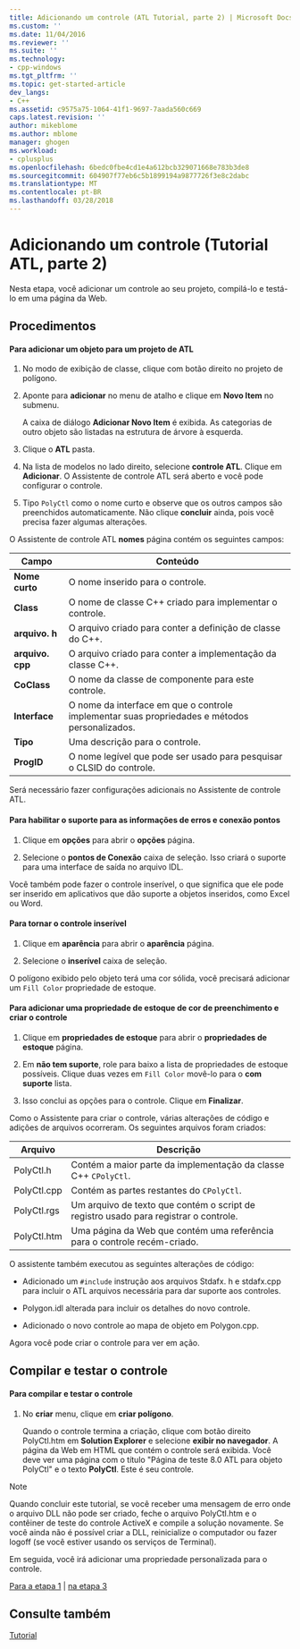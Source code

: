 ```yaml
---
title: Adicionando um controle (ATL Tutorial, parte 2) | Microsoft Docs
ms.custom: ''
ms.date: 11/04/2016
ms.reviewer: ''
ms.suite: ''
ms.technology:
- cpp-windows
ms.tgt_pltfrm: ''
ms.topic: get-started-article
dev_langs:
- C++
ms.assetid: c9575a75-1064-41f1-9697-7aada560c669
caps.latest.revision: ''
author: mikeblome
ms.author: mblome
manager: ghogen
ms.workload:
- cplusplus
ms.openlocfilehash: 6bedc0fbe4cd1e4a612bcb329071668e783b3de8
ms.sourcegitcommit: 604907f77eb6c5b1899194a9877726f3e8c2dabc
ms.translationtype: MT
ms.contentlocale: pt-BR
ms.lasthandoff: 03/28/2018
---
```

# <a name="adding-a-control-atl-tutorial-part-2"></a>Adicionando um controle (Tutorial ATL, parte 2)
Nesta etapa, você adicionar um controle ao seu projeto, compilá-lo e testá-lo em uma página da Web.  
  
## <a name="procedures"></a>Procedimentos  
  
#### <a name="to-add-an-object-to-an-atl-project"></a>Para adicionar um objeto para um projeto de ATL  
  
1.  No modo de exibição de classe, clique com botão direito no projeto de polígono.  
  
2.  Aponte para **adicionar** no menu de atalho e clique em **Novo Item** no submenu.  
  
     A caixa de diálogo **Adicionar Novo Item** é exibida. As categorias de outro objeto são listadas na estrutura de árvore à esquerda.  
  
3.  Clique o **ATL** pasta.  
  
4.  Na lista de modelos no lado direito, selecione **controle ATL**. Clique em **Adicionar**. O Assistente de controle ATL será aberto e você pode configurar o controle.  
  
5.  Tipo `PolyCtl` como o nome curto e observe que os outros campos são preenchidos automaticamente. Não clique **concluir** ainda, pois você precisa fazer algumas alterações.  
  
 O Assistente de controle ATL **nomes** página contém os seguintes campos:  
  
|Campo|Conteúdo|  
|-----------|--------------|  
|**Nome curto**|O nome inserido para o controle.|  
|**Class**|O nome de classe C++ criado para implementar o controle.|  
|**arquivo. h**|O arquivo criado para conter a definição de classe do C++.|  
|**arquivo. cpp**|O arquivo criado para conter a implementação da classe C++.|  
|**CoClass**|O nome da classe de componente para este controle.|  
|**Interface**|O nome da interface em que o controle implementar suas propriedades e métodos personalizados.|  
|**Tipo**|Uma descrição para o controle.|  
|**ProgID**|O nome legível que pode ser usado para pesquisar o CLSID do controle.|  
  
 Será necessário fazer configurações adicionais no Assistente de controle ATL.  
  
#### <a name="to-enable-support-for-rich-error-information-and-connection-points"></a>Para habilitar o suporte para as informações de erros e conexão pontos  
  
1.  Clique em **opções** para abrir o **opções** página.  
  
2.  Selecione o **pontos de Conexão** caixa de seleção. Isso criará o suporte para uma interface de saída no arquivo IDL.  
  
 Você também pode fazer o controle inserível, o que significa que ele pode ser inserido em aplicativos que dão suporte a objetos inseridos, como Excel ou Word.  
  
#### <a name="to-make-the-control-insertable"></a>Para tornar o controle inserível  
  
1.  Clique em **aparência** para abrir o **aparência** página.  
  
2.  Selecione o **inserível** caixa de seleção.  
  
 O polígono exibido pelo objeto terá uma cor sólida, você precisará adicionar um `Fill Color` propriedade de estoque.  
  
#### <a name="to-add-a-fill-color-stock-property-and-create-the-control"></a>Para adicionar uma propriedade de estoque de cor de preenchimento e criar o controle  
  
1.  Clique em **propriedades de estoque** para abrir o **propriedades de estoque** página.  
  
2.  Em **não tem suporte**, role para baixo a lista de propriedades de estoque possíveis. Clique duas vezes em `Fill Color` movê-lo para o **com suporte** lista.  
  
3.  Isso conclui as opções para o controle. Clique em **Finalizar**.  
  
 Como o Assistente para criar o controle, várias alterações de código e adições de arquivos ocorreram. Os seguintes arquivos foram criados:  
  
|Arquivo|Descrição|  
|----------|-----------------|  
|PolyCtl.h|Contém a maior parte da implementação da classe C++ `CPolyCtl`.|  
|PolyCtl.cpp|Contém as partes restantes do `CPolyCtl`.|  
|PolyCtl.rgs|Um arquivo de texto que contém o script de registro usado para registrar o controle.|  
|PolyCtl.htm|Uma página da Web que contém uma referência para o controle recém-criado.|  
  
 O assistente também executou as seguintes alterações de código:  
  
-   Adicionado um `#include` instrução aos arquivos Stdafx. h e stdafx.cpp para incluir o ATL arquivos necessária para dar suporte aos controles.  
  
-   Polygon.idl alterada para incluir os detalhes do novo controle.  
  
-   Adicionado o novo controle ao mapa de objeto em Polygon.cpp.  
  
 Agora você pode criar o controle para ver em ação.  
  
## <a name="building-and-testing-the-control"></a>Compilar e testar o controle  
  
#### <a name="to-build-and-test-the-control"></a>Para compilar e testar o controle  
  
1.  No **criar** menu, clique em **criar polígono**.  
  
     Quando o controle termina a criação, clique com botão direito PolyCtl.htm em **Solution Explorer** e selecione **exibir no navegador**. A página da Web em HTML que contém o controle será exibida. Você deve ver uma página com o título "Página de teste 8.0 ATL para objeto PolyCtl" e o texto **PolyCtl**. Este é seu controle.  
  
> [!NOTE]
>  Quando concluir este tutorial, se você receber uma mensagem de erro onde o arquivo DLL não pode ser criado, feche o arquivo PolyCtl.htm e o contêiner de teste do controle ActiveX e compile a solução novamente. Se você ainda não é possível criar a DLL, reinicialize o computador ou fazer logoff (se você estiver usando os serviços de Terminal).  
  
 Em seguida, você irá adicionar uma propriedade personalizada para o controle.  
  
 [Para a etapa 1](../atl/creating-the-project-atl-tutorial-part-1.md) &#124; [na etapa 3](../atl/adding-a-property-to-the-control-atl-tutorial-part-3.md)  
  
## <a name="see-also"></a>Consulte também  
 [Tutorial](../atl/active-template-library-atl-tutorial.md)

